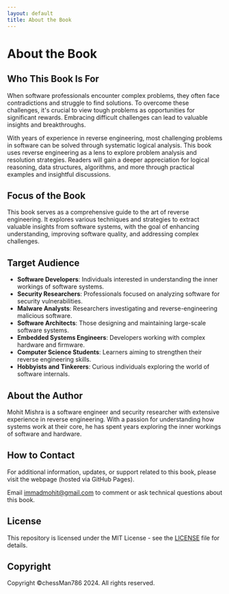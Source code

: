 ```yaml
---
layout: default
title: About the Book
---
```


<div class="about-page">
  <h1>About the Book</h1>
  
  <h2>Who This Book Is For</h2>
  <p>When software professionals encounter complex problems, they often face contradictions and struggle to find solutions. To overcome these challenges, it's crucial to view tough problems as opportunities for significant rewards. Embracing difficult challenges can lead to valuable insights and breakthroughs.</p>
  
  <p>With years of experience in reverse engineering, most challenging problems in software can be solved through systematic logical analysis. This book uses reverse engineering as a lens to explore problem analysis and resolution strategies. Readers will gain a deeper appreciation for logical reasoning, data structures, algorithms, and more through practical examples and insightful discussions.</p>
  
  <h2>Focus of the Book</h2>
  <p>This book serves as a comprehensive guide to the art of reverse engineering. It explores various techniques and strategies to extract valuable insights from software systems, with the goal of enhancing understanding, improving software quality, and addressing complex challenges.</p>
  
  <h2>Target Audience</h2>
  <ul>
    <li><strong>Software Developers</strong>: Individuals interested in understanding the inner workings of software systems.</li>
    <li><strong>Security Researchers</strong>: Professionals focused on analyzing software for security vulnerabilities.</li>
    <li><strong>Malware Analysts</strong>: Researchers investigating and reverse-engineering malicious software.</li>
    <li><strong>Software Architects</strong>: Those designing and maintaining large-scale software systems.</li>
    <li><strong>Embedded Systems Engineers</strong>: Developers working with complex hardware and firmware.</li>
    <li><strong>Computer Science Students</strong>: Learners aiming to strengthen their reverse engineering skills.</li>
    <li><strong>Hobbyists and Tinkerers</strong>: Curious individuals exploring the world of software internals.</li>
  </ul>
  
  <h2>About the Author</h2>
  <p>Mohit Mishra is a software engineer and security researcher with extensive experience in reverse engineering. With a passion for understanding how systems work at their core, he has spent years exploring the inner workings of software and hardware.</p>
  
  <h2>How to Contact</h2>
  <p>For additional information, updates, or support related to this book, please visit the webpage (hosted via GitHub Pages).</p>
  
  <p>Email <a href="mailto:immadmohit@gmail.com">immadmohit@gmail.com</a> to comment or ask technical questions about this book.</p>
  
  <h2>License</h2>
  <p>This repository is licensed under the MIT License - see the <a href="https://github.com/mohitmishra786/inside-the-machine/blob/main/LICENSE">LICENSE</a> file for details.</p>
  
  <h2>Copyright</h2>
  <p>Copyright ©chessMan786 2024. All rights reserved.</p>
</div>